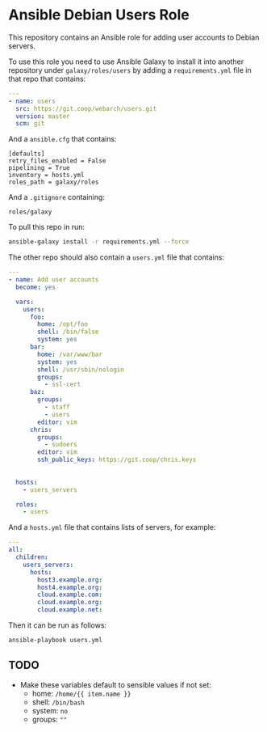 # Ansible Debian Users Role 

This repository contains an Ansible role for adding user accounts to Debian servers.

To use this role you need to use Ansible Galaxy to install it into another repository under `galaxy/roles/users` by adding a `requirements.yml` file in that repo that contains:

```yml
---
- name: users
  src: https://git.coop/webarch/users.git
  version: master
  scm: git
```

And a `ansible.cfg` that contains:

```
[defaults]
retry_files_enabled = False
pipelining = True
inventory = hosts.yml
roles_path = galaxy/roles

```

And a `.gitignore` containing:

```
roles/galaxy
```

To pull this repo in run:

```bash
ansible-galaxy install -r requirements.yml --force 
```

The other repo should also contain a `users.yml` file that contains:

```yml
---
- name: Add user accounts
  become: yes

  vars:
    users:
      foo:
        home: /opt/foo
        shell: /bin/false
        system: yes
      bar:
        home: /var/www/bar
        system: yes
        shell: /usr/sbin/nologin
        groups:
          - ssl-cert
      baz:
        groups:
          - staff
          - users
        editor: vim
      chris:
        groups:
          - sudoers
        editor: vim
        ssh_public_keys: https://git.coop/chris.keys 
        
    
  hosts:
    - users_servers

  roles:
    - users
```

And a `hosts.yml` file that contains lists of servers, for example:

```yml
---
all:
  children:
    users_servers:
      hosts:
        host3.example.org:
        host4.example.org:
        cloud.example.com:
        cloud.example.org:
        cloud.example.net:
```

Then it can be run as follows:

```bash
ansible-playbook users.yml 
```

## TODO

* Make these variables default to sensible values if not set:
   * home: `/home/{{ item.name }}`
   * shell: `/bin/bash`
   * system: `no`
   * groups: `""`

